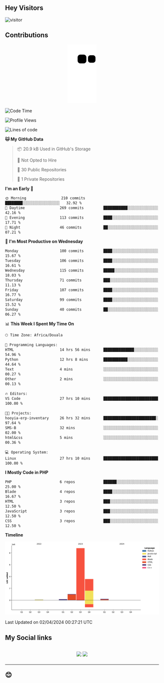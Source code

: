 ## Hey Visitors
![visitor](https://profile-counter.glitch.me/Fotsingboris/count.svg)

## Contributions
<p align="center">
  <img src="https://raw.githubusercontent.com/Fotsingboris/Fotsingboris/output/github-contribution-grid-snake.svg" />
</p>

<!--START_SECTION:waka-->
![Code Time](http://img.shields.io/badge/Code%20Time-918%20hrs%2044%20mins-blue)

![Profile Views](http://img.shields.io/badge/Profile%20Views-0-blue)

![Lines of code](https://img.shields.io/badge/From%20Hello%20World%20I%27ve%20Written-13.8%20million%20lines%20of%20code-blue)

**🐱 My GitHub Data** 

> 📦 20.9 kB Used in GitHub's Storage 
 > 
> 🚫 Not Opted to Hire
 > 
> 📜 30 Public Repositories 
 > 
> 🔑 1 Private Repositories 
 > 
**I'm an Early 🐤** 

```text
🌞 Morning                210 commits         ████████░░░░░░░░░░░░░░░░░   32.92 % 
🌆 Daytime                269 commits         ███████████░░░░░░░░░░░░░░   42.16 % 
🌃 Evening                113 commits         ████░░░░░░░░░░░░░░░░░░░░░   17.71 % 
🌙 Night                  46 commits          ██░░░░░░░░░░░░░░░░░░░░░░░   07.21 % 
```
📅 **I'm Most Productive on Wednesday** 

```text
Monday                   100 commits         ████░░░░░░░░░░░░░░░░░░░░░   15.67 % 
Tuesday                  106 commits         ████░░░░░░░░░░░░░░░░░░░░░   16.61 % 
Wednesday                115 commits         █████░░░░░░░░░░░░░░░░░░░░   18.03 % 
Thursday                 71 commits          ███░░░░░░░░░░░░░░░░░░░░░░   11.13 % 
Friday                   107 commits         ████░░░░░░░░░░░░░░░░░░░░░   16.77 % 
Saturday                 99 commits          ████░░░░░░░░░░░░░░░░░░░░░   15.52 % 
Sunday                   40 commits          ██░░░░░░░░░░░░░░░░░░░░░░░   06.27 % 
```


📊 **This Week I Spent My Time On** 

```text
🕑︎ Time Zone: Africa/Douala

💬 Programming Languages: 
HTML                     14 hrs 56 mins      ██████████████░░░░░░░░░░░   54.96 % 
Python                   12 hrs 8 mins       ███████████░░░░░░░░░░░░░░   44.64 % 
Text                     4 mins              ░░░░░░░░░░░░░░░░░░░░░░░░░   00.27 % 
Other                    2 mins              ░░░░░░░░░░░░░░░░░░░░░░░░░   00.13 % 

🔥 Editors: 
VS Code                  27 hrs 10 mins      █████████████████████████   100.00 % 

🐱‍💻 Projects: 
hooyia-erp-inventary     26 hrs 32 mins      ████████████████████████░   97.64 % 
SMS-B                    32 mins             ░░░░░░░░░░░░░░░░░░░░░░░░░   02.00 % 
html&css                 5 mins              ░░░░░░░░░░░░░░░░░░░░░░░░░   00.36 % 

💻 Operating System: 
Linux                    27 hrs 10 mins      █████████████████████████   100.00 % 
```

**I Mostly Code in PHP** 

```text
PHP                      6 repos             ██████░░░░░░░░░░░░░░░░░░░   25.00 % 
Blade                    4 repos             ████░░░░░░░░░░░░░░░░░░░░░   16.67 % 
HTML                     3 repos             ███░░░░░░░░░░░░░░░░░░░░░░   12.50 % 
JavaScript               3 repos             ███░░░░░░░░░░░░░░░░░░░░░░   12.50 % 
CSS                      3 repos             ███░░░░░░░░░░░░░░░░░░░░░░   12.50 % 
```



**Timeline**

![Lines of Code chart](https://raw.githubusercontent.com/Fotsingboris/Fotsingboris/main/assets/bar_graph.png)


 Last Updated on 02/04/2024 00:27:21 UTC
<!--END_SECTION:waka-->

<h2>My Social links <h2>
<p align="center">
   <a href="https://linkedin.com/in/Fotsingboris-Mathieu"><img src="https://img.shields.io/badge/linkedin-%230077B5.svg?style=for-the-badge&logo=linkedin&logoColor=white"></a>
   <a href="https://instagram.com/Fotsingboris"><img src="https://img.shields.io/badge/instagram-%23E4405F.svg?style=for-the-badge&logo=Instagram&logoColor=white"></a>
  </p>
<hr>
😊
